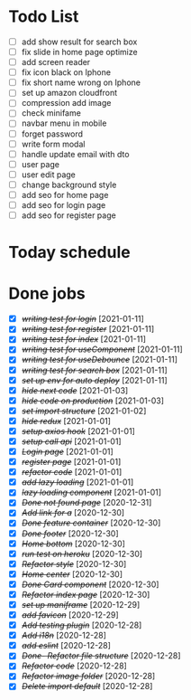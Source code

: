 # Todo List

- [ ] add show result for search box
- [ ] fix slide in home page optimize
- [ ] add screen reader
- [ ] fix icon black on Iphone
- [ ] fix short name wrong on Iphone
- [ ] set up amazon cloudfront
- [ ] compression add image
- [ ] check minifame
- [ ] navbar menu in mobile
- [ ] forget password
- [ ] write form modal
- [ ] handle update email with dto
- [ ] user page
- [ ] user edit page
- [ ] change background style
- [ ] add seo for home page
- [ ] add seo for login page
- [ ] add seo for register page

# Today schedule

# Done jobs

- [x] ~~_writing test for login_~~ [2021-01-11]
- [x] ~~_writing test for register_~~ [2021-01-11]
- [x] ~~_writing test for index_~~ [2021-01-11]
- [x] ~~_writing test for useComponent_~~ [2021-01-11]
- [x] ~~_writing test for useDebounce_~~ [2021-01-11]
- [x] ~~_writing test for search box_~~ [2021-01-11]
- [x] ~~_set up env for auto deploy_~~ [2021-01-11]
- [x] ~~_hide next code_~~ [2021-01-03]
- [x] ~~_hide code on production_~~ [2021-01-03]
- [x] ~~_set import structure_~~ [2021-01-02]
- [x] ~~_hide redux_~~ [2021-01-01]
- [x] ~~_setup axios hook_~~ [2021-01-01]
- [x] ~~_setup call api_~~ [2021-01-01]
- [x] ~~_Login page_~~ [2021-01-01]
- [x] ~~_register page_~~ [2021-01-01]
- [x] ~~_refactor code_~~ [2021-01-01]
- [x] ~~_add lazy loading_~~ [2021-01-01]
- [x] ~~_lazy loading component_~~ [2021-01-01]
- [x] ~~_Done not found page_~~ [2020-12-31]
- [x] ~~_Add link for a_~~ [2020-12-30]
- [x] ~~_Done feature container_~~ [2020-12-30]
- [x] ~~_Done footer_~~ [2020-12-30]
- [x] ~~_Home bottom_~~ [2020-12-30]
- [x] ~~_run test on heroku_~~ [2020-12-30]
- [x] ~~_Refactor style_~~ [2020-12-30]
- [x] ~~_Home center_~~ [2020-12-30]
- [x] ~~_Done Card component_~~ [2020-12-30]
- [x] ~~_Refactor index page_~~ [2020-12-30]
- [x] ~~_set up maniframe_~~ [2020-12-29]
- [x] ~~_add favicon_~~ [2020-12-29]
- [x] ~~_Add testing plugin_~~ [2020-12-28]
- [x] ~~_Add i18n_~~ [2020-12-28]
- [x] ~~_add eslint_~~ [2020-12-28]
- [x] ~~_*Done- Refactor file structure*_~~ [2020-12-28]
- [x] ~~_Refactor code_~~ [2020-12-28]
- [x] ~~_Refactor image folder_~~ [2020-12-28]
- [x] ~~_Delete import default_~~ [2020-12-28]
